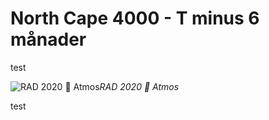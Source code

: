 # North Cape 4000 - T minus 6 månader

test

![RAD 2020 📸 Atmos](../../images\AtmosPhoto_RAD_2020-1.jpg)*RAD 2020 📸 Atmos*

test
